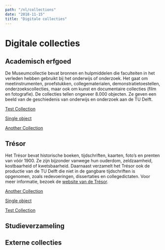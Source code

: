 ```yaml
---
path: "/nl/collections"
date: "2018-11-15"
title: "Digitale collecties"
---
```


# Digitale collecties

## Academisch erfgoed

De Museumcollectie bevat bronnen en hulpmiddelen die faculteiten in het verleden hebben gebruikt bij het onderwijs of onderzoek. Het gaat om meetinstrumenten, proefstukken, collegematerialen, demonstratietoestellen, onderzoekscollecties, maar ook om kunst en documentaire collecties (film en fotografie). De collecties tellen ongeveer 8.000 objecten. Ze geven een beeld van de geschiedenis van onderwijs en onderzoek aan de TU Delft.

<div class="blocks">
<div class="block cutcorners w-4 h-4 image">

[Test Collection](/nl/collections/test)
</div>
<div class="block cutcorners w-4 h-4 image">

[Single object](/nl/collections/single-object-collection)
</div>
<div class="block cutcorners w-4 h-4 image">

[Another Collection](/nl/collections/another-collection)
</div>
</div>

## Trésor

Het Trésor bevat historische boeken, tijdschriften, kaarten, foto’s en prenten van vóór 1900. Ze zijn bijzonder vanwege hun ouderdom, zeldzaamheid, kostbaarheid of kwetsbaarheid. Daarnaast verzamelt het Trésor ook de productie van de TU Delft die niet in de gangbare tijdschriften is opgenomen, zoals redevoeringen, dissertaties en collegedictaten. Voor meer informatie, bezoek de [website van de Trésor](https://tresor.tudelft.nl).

<div class="blocks">

<div class="block cutcorners w-4 h-4 image">

[Another Collection](/nl/collections/another-collection)
</div>
<div class="block cutcorners w-4 h-4 image">

[Single object](/nl/collections/single-object-collection)
</div>
<div class="block cutcorners w-4 h-4 image">

[Test Collection](/nl/collections/test)
</div>
</div>

## Studieverzameling

## Externe collecties